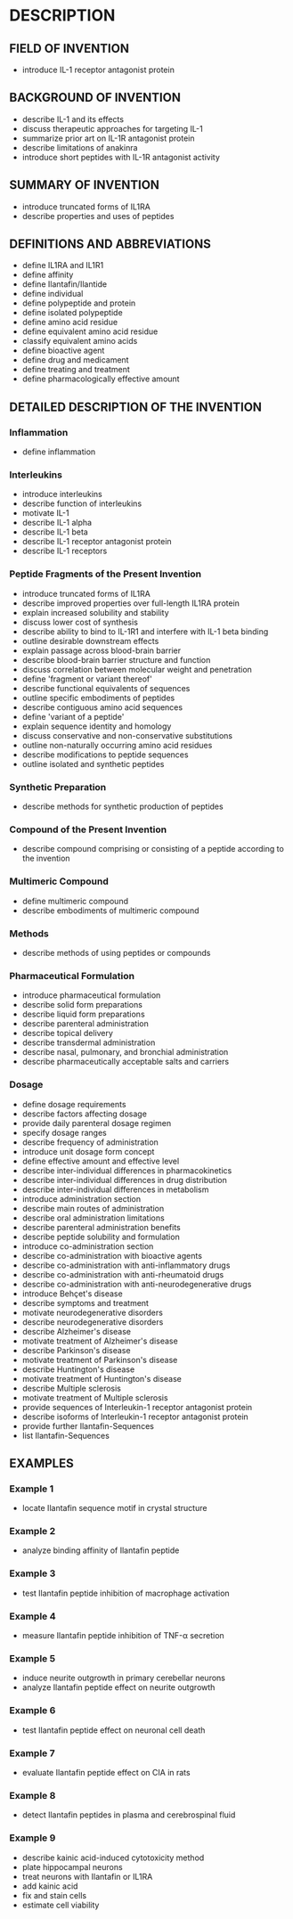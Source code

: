 # DESCRIPTION

## FIELD OF INVENTION

- introduce IL-1 receptor antagonist protein

## BACKGROUND OF INVENTION

- describe IL-1 and its effects
- discuss therapeutic approaches for targeting IL-1
- summarize prior art on IL-1R antagonist protein
- describe limitations of anakinra
- introduce short peptides with IL-1R antagonist activity

## SUMMARY OF INVENTION

- introduce truncated forms of IL1RA
- describe properties and uses of peptides

## DEFINITIONS AND ABBREVIATIONS

- define IL1RA and IL1R1
- define affinity
- define Ilantafin/Ilantide
- define individual
- define polypeptide and protein
- define isolated polypeptide
- define amino acid residue
- define equivalent amino acid residue
- classify equivalent amino acids
- define bioactive agent
- define drug and medicament
- define treating and treatment
- define pharmacologically effective amount

## DETAILED DESCRIPTION OF THE INVENTION

### Inflammation

- define inflammation

### Interleukins

- introduce interleukins
- describe function of interleukins
- motivate IL-1
- describe IL-1 alpha
- describe IL-1 beta
- describe IL-1 receptor antagonist protein
- describe IL-1 receptors

### Peptide Fragments of the Present Invention

- introduce truncated forms of IL1RA
- describe improved properties over full-length IL1RA protein
- explain increased solubility and stability
- discuss lower cost of synthesis
- describe ability to bind to IL-1R1 and interfere with IL-1 beta binding
- outline desirable downstream effects
- explain passage across blood-brain barrier
- describe blood-brain barrier structure and function
- discuss correlation between molecular weight and penetration
- define 'fragment or variant thereof'
- describe functional equivalents of sequences
- outline specific embodiments of peptides
- describe contiguous amino acid sequences
- define 'variant of a peptide'
- explain sequence identity and homology
- discuss conservative and non-conservative substitutions
- outline non-naturally occurring amino acid residues
- describe modifications to peptide sequences
- outline isolated and synthetic peptides

### Synthetic Preparation

- describe methods for synthetic production of peptides

### Compound of the Present Invention

- describe compound comprising or consisting of a peptide according to the invention

### Multimeric Compound

- define multimeric compound
- describe embodiments of multimeric compound

### Methods

- describe methods of using peptides or compounds

### Pharmaceutical Formulation

- introduce pharmaceutical formulation
- describe solid form preparations
- describe liquid form preparations
- describe parenteral administration
- describe topical delivery
- describe transdermal administration
- describe nasal, pulmonary, and bronchial administration
- describe pharmaceutically acceptable salts and carriers

### Dosage

- define dosage requirements
- describe factors affecting dosage
- provide daily parenteral dosage regimen
- specify dosage ranges
- describe frequency of administration
- introduce unit dosage form concept
- define effective amount and effective level
- describe inter-individual differences in pharmacokinetics
- describe inter-individual differences in drug distribution
- describe inter-individual differences in metabolism
- introduce administration section
- describe main routes of administration
- describe oral administration limitations
- describe parenteral administration benefits
- describe peptide solubility and formulation
- introduce co-administration section
- describe co-administration with bioactive agents
- describe co-administration with anti-inflammatory drugs
- describe co-administration with anti-rheumatoid drugs
- describe co-administration with anti-neurodegenerative drugs
- introduce Behçet's disease
- describe symptoms and treatment
- motivate neurodegenerative disorders
- describe neurodegenerative disorders
- describe Alzheimer's disease
- motivate treatment of Alzheimer's disease
- describe Parkinson's disease
- motivate treatment of Parkinson's disease
- describe Huntington's disease
- motivate treatment of Huntington's disease
- describe Multiple sclerosis
- motivate treatment of Multiple sclerosis
- provide sequences of Interleukin-1 receptor antagonist protein
- describe isoforms of Interleukin-1 receptor antagonist protein
- provide further Ilantafin-Sequences
- list Ilantafin-Sequences

## EXAMPLES

### Example 1

- locate Ilantafin sequence motif in crystal structure

### Example 2

- analyze binding affinity of Ilantafin peptide

### Example 3

- test Ilantafin peptide inhibition of macrophage activation

### Example 4

- measure Ilantafin peptide inhibition of TNF-α secretion

### Example 5

- induce neurite outgrowth in primary cerebellar neurons
- analyze Ilantafin peptide effect on neurite outgrowth

### Example 6

- test Ilantafin peptide effect on neuronal cell death

### Example 7

- evaluate Ilantafin peptide effect on CIA in rats

### Example 8

- detect Ilantafin peptides in plasma and cerebrospinal fluid

### Example 9

- describe kainic acid-induced cytotoxicity method
- plate hippocampal neurons
- treat neurons with Ilantafin or IL1RA
- add kainic acid
- fix and stain cells
- estimate cell viability

